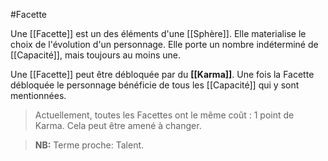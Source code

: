 #Facette 

Une [[Facette]] est un des éléments d'une [[Sphère]]. Elle materialise le choix de l'évolution d'un personnage. Elle porte un nombre indéterminé de [[Capacité]], mais toujours au moins une.

Une [[Facette]] peut être débloquée par du **[[Karma]]**. Une fois la Facette débloquée le personnage bénéficie de tous les [[Capacité]] qui y sont mentionnées. 

> Actuellement, toutes les Facettes ont le même coût : 1 point de Karma.
> Cela peut être amené à changer. 

> **NB:**
> Terme proche: Talent.